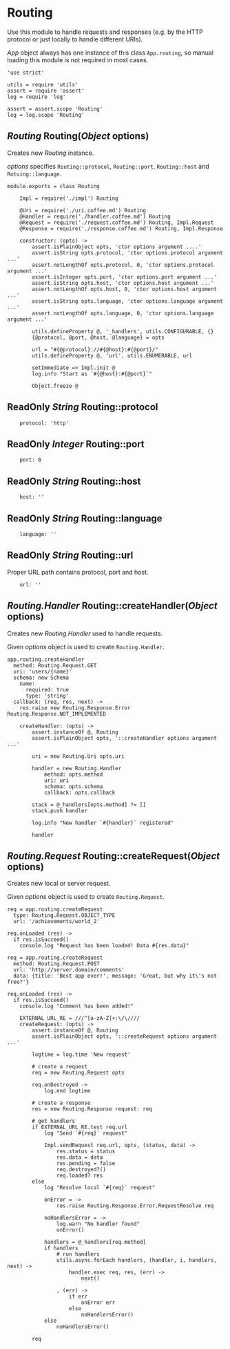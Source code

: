 Routing
=======

Use this module to handle requests and responses (e.g. by the HTTP protocol or just
locally to handle different URIs).

*App* object always has one instance of this class `App.routing`, so manual
loading this module is not required in most cases.

	'use strict'

	utils = require 'utils'
	assert = require 'assert'
	log = require 'log'

	assert = assert.scope 'Routing'
	log = log.scope 'Routing'

*Routing* Routing(*Object* options)
-----------------------------------

Creates new *Routing* instance.

*options* specifies `Routing::protocol`, `Routing::port`,
`Routing::host` and `Rotuing::language`.

	module.exports = class Routing

		Impl = require('./impl') Routing

		@Uri = require('./uri.coffee.md') Routing
		@Handler = require('./handler.coffee.md') Routing
		@Request = require('./request.coffee.md') Routing, Impl.Request
		@Response = require('./response.coffee.md') Routing, Impl.Response

		constructor: (opts) ->
			assert.isPlainObject opts, 'ctor options argument ....'
			assert.isString opts.protocol, 'ctor options.protocol argument ...'
			assert.notLengthOf opts.protocol, 0, 'ctor options.protocol argument ...'
			assert.isInteger opts.port, 'ctor options.port argument ...'
			assert.isString opts.host, 'ctor options.host argument ...'
			assert.notLengthOf opts.host, 0, 'ctor options.host argument ...'
			assert.isString opts.language, 'ctor options.language argument ...'
			assert.notLengthOf opts.language, 0, 'ctor options.language argument ...'

			utils.defineProperty @, '_handlers', utils.CONFIGURABLE, {}
			{@protocol, @port, @host, @language} = opts

			url = "#{@protocol}://#{@host}:#{@port}/"
			utils.defineProperty @, 'url', utils.ENUMERABLE, url

			setImmediate => Impl.init @
			log.info "Start as `#{@host}:#{@port}`"

			Object.freeze @

ReadOnly *String* Routing::protocol
-----------------------------------

		protocol: 'http'

ReadOnly *Integer* Routing::port
--------------------------------

		port: 0

ReadOnly *String* Routing::host
-------------------------------

		host: ''

ReadOnly *String* Routing::language
-----------------------------------

		language: ''

ReadOnly *String* Routing::url
------------------------------

Proper URL path contains protocol, port and host.

		url: ''

*Routing.Handler* Routing::createHandler(*Object* options)
----------------------------------------------------------

Creates new *Routing.Handler* used to handle requests.

Given *options* object is used to create `Routing.Handler`.

```
app.routing.createHandler
  method: Routing.Request.GET
  uri: 'users/{name}'
  schema: new Schema
    name:
      required: true
      type: 'string'
  callback: (req, res, next) ->
    res.raise new Routing.Response.Error Routing.Response.NOT_IMPLEMENTED
```

		createHandler: (opts) ->
			assert.instanceOf @, Routing
			assert.isPlainObject opts, '::createHandler options argument ...'

			uri = new Routing.Uri opts.uri

			handler = new Routing.Handler
				method: opts.method
				uri: uri
				schema: opts.schema
				callback: opts.callback

			stack = @_handlers[opts.method] ?= []
			stack.push handler

			log.info "New handler `#{handler}` registered"

			handler

*Routing.Request* Routing::createRequest(*Object* options)
----------------------------------------------------------

Creates new local or server request.

Given *options* object is used to create `Routing.Request`.

```
req = app.routing.createRequest
  type: Routing.Request.OBJECT_TYPE
  url: '/achievements/world_2'

req.onLoaded (res) ->
  if res.isSucceed()
    console.log "Request has been loaded! Data #{res.data}"
```

```
req = app.routing.createRequest
  method: Routing.Request.POST
  url: 'http://server.domain/comments'
  data: {title: 'Best app ever!', message: 'Great, but why it\'s not free?'}

req.onLoaded (res) ->
  if res.isSucceed()
    console.log "Comment has been added!"
```

		EXTERNAL_URL_RE = ///^[a-zA-Z]+:\/\////
		createRequest: (opts) ->
			assert.instanceOf @, Routing
			assert.isPlainObject opts, '::createRequest options argument ...'

			logtime = log.time 'New request'

			# create a request
			req = new Routing.Request opts

			req.onDestroyed ->
				log.end logtime

			# create a response
			res = new Routing.Response request: req

			# get handlers
			if EXTERNAL_URL_RE.test req.url
				log "Send `#{req}` request"

				Impl.sendRequest req.url, opts, (status, data) ->
					res.status = status
					res.data = data
					res.pending = false
					req.destroyed?()
					req.loaded? res
			else
				log "Resolve local `#{req}` request"

				onError = ->
					res.raise Routing.Response.Error.RequestResolve req

				noHandlersError = ->
					log.warn "No handler found"
					onError()

				handlers = @_handlers[req.method]
				if handlers
					# run handlers
					utils.async.forEach handlers, (handler, i, handlers, next) ->
						handler.exec req, res, (err) ->
							next()

					, (err) ->
						if err
							onError err
						else
							noHandlersError()
				else
					noHandlersError()

			req
